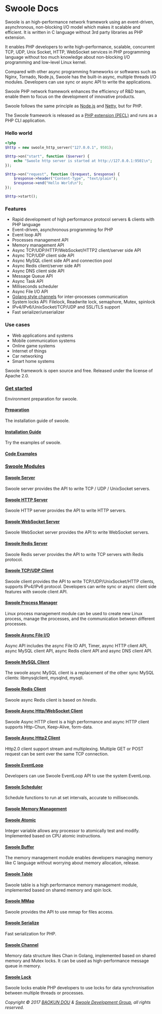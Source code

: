 # Swoole Docs

Swoole is an high-performance network framework using an event-driven, asynchronous, non-blocking I/O model which makes it scalable and efficient. It is written in C language without 3rd party libraries as PHP extension.

It enables PHP developers to write high-performance, scalable, concurrent TCP, UDP, Unix Socket, HTTP, WebSocket services in PHP programming language without too much knowledge about non-blocking I/O programming and low-level Linux kernel.

Compared with other async programming frameworks or softwares such as Nginx, Tornado, Node.js, Swoole has the built-in async, multiple threads I/O modules. Developers can use sync or async API to write the applications.

Swoole PHP network framework enhances the efficiency of R&D team, enable them to focus on the development of innovative products.

Swoole follows the same principle as [Node.js](https://nodejs.org/en/) and [Netty](https://netty.io/), but for PHP.

The Swoole framework is released as a [PHP extension (PECL)](https://pecl.php.net/package/swoole) and runs as a PHP CLI application.

### Hello world

``` php
<?php
$http = new swoole_http_server("127.0.0.1", 9501);

$http->on("start", function ($server) {
    echo "Swoole http server is started at http://127.0.0.1:9501\n";
});

$http->on("request", function ($request, $response) {
    $response->header("Content-Type", "text/plain");
    $response->end("Hello World\n");
});

$http->start();
```

### Features

* Rapid development of high performance protocol servers & clients with PHP language
* Event-driven, asynchronous programming for PHP
* Event loop API
* Processes management API
* Memory management API
* Async TCP/UDP/HTTP/WebSocket/HTTP2 client/server side API
* Async TCP/UDP client side API
* Async MySQL client side API and connection pool
* Async Redis client/server side API
* Async DNS client side API
* Message Queue API
* Async Task API
* Milliseconds scheduler
* Async File I/O API
* [Golang style channels](https://en.wikipedia.org/wiki/Channel_\(programming\)) for inter-processes communication
* System locks API: Filelock, Readwrite lock, semaphore, Mutex, spinlock
* IPv4/IPv6/UnixSocket/TCP/UDP and SSL/TLS support
* Fast serializer/unserializer

### Use cases

* Web applications and systems
* Mobile communication systems
* Online game systems
* Internet of things
* Car networking 
* Smart home systems

Swoole framework is open source and free. Released under the license of Apache 2.0.

### [Get started](get-started.md)

Environment preparation for swoole.

#### [Preparation](/get-started/preparation.md)

The installation guide of swoole.

#### [Installation Guide](/get-started/installation.md)

Try the examples of swoole.

#### [Code Examples](/get-started/examples.md)

### [Swoole Modules](/modules.md)

#### [Swoole Server](/modules/swoole-server/introduction.md)

Swoole server provides the API to write TCP / UDP / UnixSocket servers.

#### [Swoole HTTP Server](/modules/swoole-http-server/introduction.md)

Swoole HTTP server provides the API to write HTTP servers.

#### [Swoole WebSocket Server](/modules/swoole-websocket-server/introduction.md)

Swoole WebSocket server provides the API to write WebSocket servers.

#### [Swoole Redis Server](/modules/swoole-redis-server/introduction.md)

Swoole Redis server provides the API to write TCP servers with Redis protocol.

#### [Swoole TCP/UDP Client](/modules/swoole-client/introduction.md)

Swoole client provides the API to write TCP/UDP/UnixSocket/HTTP clients, supports IPv4/IPv6 protocol. Developers can write sync or async client side features with swoole client API.

#### [Swoole Process Manager](/modules/swoole-process/introduction.md)

Linux process management module can be used to create new Linux process, manage the processes, and the communication between different processes.

#### [Swoole Async File I/O](/modules/swoole-async-io/introduction.md)

Async API includes the async File IO API, Timer, async HTTP client API, async MySQL client API,  async Redis client API and async DNS client API.

#### [Swoole MySQL Client](/modules/swoole-async-mysql-client/introduction.md)

The swoole async MySQL client is a replacement of the other sync MySQL clients: libmysqlclient, mysqlnd, mysqli.

#### [Swoole Redis Client](/modules/swoole-async-redis-client/introduction.md)

Swoole async Redis client is based on *hiredis*.

#### [Swoole Async Http/WebSocket Client](/modules/swoole-async-http-client/introduction.md)

Swoole Async HTTP client is a high performance and async HTTP client supports Http-Chun, Keep-Alive, form-data.

#### [Swoole Async Http2 Client](/modules/swoole-async-http2-client/introduction.md)

Http2.0 client support stream and multiplexing. Multiple GET or POST request can be sent over the same TCP connection.

#### [Swoole EventLoop](/modules/swoole-event-loop/introduction.md)

Developers can use Swoole EventLoop API to use the system EventLoop.

#### [Swoole Scheduler](/modules/swoole-scheduler/introduction.md)

Schedule functions to run at set intervals, accurate to milliseconds.

#### [Swoole Memory Management](/modules/swoole-memory/introduction.md)

#### [Swoole Atomic](/modules/swoole-atomic/introduction.md)

Integer variable allows any processor to atomically test and modify. Implemented based on CPU atomic instructions.

#### [Swoole Buffer](/modules/swoole-buffer/introduction.md)

The memory management module enables developers managing memory like C language without worrying about memory allocation, release.

#### [Swoole Table](/modules/swoole-table/introduction.md)

Swoole table is a high performance memory management module, implemented based on shared memory and spin lock.

#### [Swoole MMap](/modules/swoole-mmap/introduction.md)

Swoole provides the API to use mmap for files access.

#### [Swoole Serialize](/modules/swoole-serialize/introduction.md)

Fast serialization for PHP.

#### [Swoole Channel](/modules/swoole-channel/introduction.md)

Memory data structure likes Chan in Golang, implemented based on shared memory and Mutex locks. It can be used as high-performance message queue in memory. 

#### [Swoole Lock](/modules/swoole-lock/introduction.md)

Swoole locks enable PHP developers to use locks for data synchronisation between multiple threads or processes.

*Copyright © 2017 [BAOKUN DOU](https://blog.eood.cn) & [Swoole Development Group](https://github.com/swoole/swoole-src), all rights reserved.*
